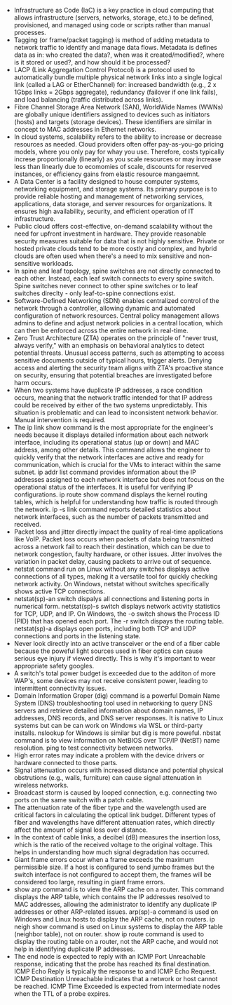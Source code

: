 - Infrastructure as Code (IaC) is a key practice in cloud computing that allows infrastructure (servers, networks, storage, etc.) to be defined, provisioned, and managed using code or scripts rather than manual processes.
- Tagging (or frame/packet tagging) is method of adding metadata to network traffic to identify and manage data flows. Metadata is defines data as in: who created the data?, when was it created/modified?, where is it stored or used?, and how should it be processed?
- LACP (Link Aggregation Control Protocol) is a protocol used to automatically bundle multiple physical network links into a single logical link (called a LAG or EtherChannel) for: increased bandwidth (e.g., 2 x 1Gbps links = 2Gbps aggregate), redundancy (failover if one link fails), and load balancing (traffic distributed across links).
- Fibre Channel Storage Area Network (SAN), WorldWide Names (WWNs) are globally unique identifiers assigned to devices such as initiators (hosts) and targets (storage devices). These identifiers are similar in concept to MAC addresses in Ethernet networks.
- In cloud systems, scalability refers to the ability to increase or decrease resources as needed. Cloud providers often offer pay-as-you-go pricing models, where you only pay for whay you use. Therefore, costs typically increse proportionally (linearly) as you scale resources or may increase less than linearly due to ecomomies of scale, discounts for reserved instances, or efficiency gains from elastic resource mangaemnt.
- A Data Center is a facility designed to house computer systems, networking equipment, and storage systems. Its primary purpose is to provide reliable hosting and management of networking services, applications, data storage, and server resources for organizations. It ensures high availability, security, and efficient operation of IT infrastructure.
- Public cloud offers cost-effective, on-demand scalability without the need for upfront investment in hardware. They provide reasonable security measures suitable for data that is not highly sensitive. Private or hosted private clouds tend to be more costly and complex, and hybrid clouds are often used when there's a need to mix sensitive and non-sensitive workloads.
- In spine and leaf topology, spine switches are not directly connected to each other. Instead, each leaf switch connects to every spine switch. Spine switches never connect to other spine switches or to leaf switches direclty - only leaf-to-spine connections exist.
- Software-Defined Networking (SDN) enables centralized control of the network through a controller, allowing dynamic and automated configuration of network resources. Central policy management allows admins to define and adjust network policies in a central location, which can then be enforced across the entire network in real-time.
- Zero Trust Architecture (ZTA) operates on the principle of "never trust, always verify," with an emphasis on behavioral analytics to detect potential threats. Unusual access patterns, such as attempting to access sensitive documents outside of typical hours, trigger alerts. Denying access and alerting the security team aligns with ZTA's proactive stance on security, ensuring that potential breaches are investigated before harm occurs.
- When two systems have duplicate IP addresses, a race condition occurs, meaning that the network traffic intended for that IP address could be received by either of the two systems unpredictably. This situation is problematic and can lead to inconsistent network behavior. Manual intervention is required.
- The ip link show command is the most appropriate for the engineer's needs because it displays detailed information about each network interface, including its operational status (up or down) and MAC address, among other details. This command allows the engineer to quickly verify that the network interfaces are active and ready for communication, which is crucial for the VMs to interact within the same subnet. ip addr list command provides information about the IP addresses assigned to each network interface but does not focus on the operational status of the interfaces. It is useful for verifying IP configurations. ip route show command displays the kernel routing tables, which is helpful for understanding how traffic is routed through the network. ip -s link command reports detailed statistics about network interfaces, such as the number of packets transmitted and received.
- Packet loss and jitter directly impact the quality of real-time applications like VoIP. Packet loss occurs when packets of data being transmitted across a network fail to reach their destination, which can be due to network congestion, faulty hardware, or other issues. Jitter involves the variation in packet delay, causing packets to arrive out of sequence.
- netstat command run on Linux without any switches displays active connections of all types, making it a versatile tool for quickly checking network activity. On Windows, netstat without switches specifically shows active TCP connections.
- netstat(sp)-an switch dispalys all connections and listening ports in numerical form. netstat(sp)-s switch displays network activity statistics for TCP, UDP, and IP. On Windows, the -o switch shows the Process ID (PID) that has opened each port. The -r switch dispays the routing table. netstat(sp)-a displays open ports, including both TCP and UDP connections and ports in the listening state. 
- Never look directly into an active transceiver or the end of a fiber cable because the poweful light sources used in fiber optics can cause serious eye injury if viewed directly. This is why it's important to wear appropriate safety googles.
- A switch's total power budget is exceeded due to the additon of more WAP's, some devices may not receive consistent power, leading to intermittent connectivity issues.
- Domain Information Groper (dig) command is a powerful Domain Name System (DNS) troubleshooting tool used in networking to query DNS servers and retrieve detailed information about domain names, IP addresses, DNS records, and DNS server responses. It is native to Linux systems but can be can work on Windows via WSL or third-party installs. nslookup for Windows is similar but dig is more poweful. nbstat command is to view information on NetBIOS over TCP/IP (NetBT) name resolution. ping to test connectivity between networks.
- High error rates may indicate a problem with the device drivers or hardware connected to those parts.
- Signal attenuation occurs with increased distance and potential physical obstrutions (e.g., walls, furniture) can cause signal attenuation in wireless networks.
- Broadcast storm is caused by looped connection, e.g. connecting two ports on the same switch with a patch cable.
- The attenuation rate of the fiber type and the wavelength used are critical factors in calculating the optical link budget. Different types of fiber and wavelengths have different attenuation rates, which directly affect the amount of signal loss over distance.
-  In the context of cable links, a decibel (dB) measures the insertion loss, which is the ratio of the received voltage to the original voltage. This helps in understanding how much signal degradation has occurred.
-  Giant frame errors occur when a frame exceeds the maximum permissible size. If a host is configured to send jumbo frames but the switch interface is not configured to accept them, the frames will be considered too large, resulting in giant frame errors.
-  show arp command is to view the ARP cache on a router. This command displays the ARP table, which contains the IP addresses resolved to MAC addresses, allowing the administrator to identify any duplicate IP addresses or other ARP-related issues. arp(sp)-a command is used on Windows and Linux hosts to display the ARP cache, not on routers. ip neigh show command is used on Linux systems to display the ARP table (neighbor table), not on router. show ip route command is used to display the routing table on a router, not the ARP cache, and would not help in identifying duplicate IP addresses.
-  The end node is expected to reply with an ICMP Port Unreachable response, indicating that the probe has reached its final destination. ICMP Echo Reply is typically the response to and ICMP Echo Request. ICMP Destination Unreachable indicates that a network or host cannot be reached. ICMP Time Exceeded is expected from intermediate nodes when the TTL of a probe expires.

